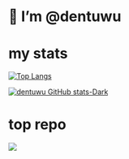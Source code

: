 # 👋 I’m @dentuwu

# my stats

[![Top Langs](https://github-readme-stats.vercel.app/api/top-langs/?username=dentuwu&layout=compact&theme=radical)](https://github.com/dentuwu/dentuwu)


[![dentuwu GitHub stats-Dark](https://github-readme-stats.vercel.app/api?username=dentuwu&show_icons=true&theme=radical)](https://github.com/dentuwu/dentuwu)

# top repo

<a href="https://github.com/dentuwu/dentuwu-personal-site-or-business-card-site">
  <img align="center" src="https://github-readme-stats.vercel.app/api/pin/?username=dentuwu&repo=dentuwu-personal-site-or-business-card-site&theme=radical" />
</a>
